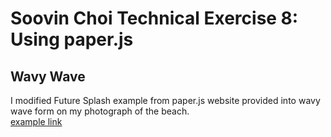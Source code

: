 # Soovin Choi Technical Exercise 8: Using paper.js

## Wavy Wave

I modified Future Splash example from paper.js website provided into wavy wave form on my photograph of the beach.
<br>
<a href="http://paperjs.org/examples/future-splash/">example link</a>
